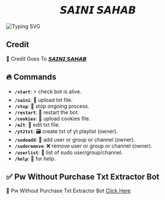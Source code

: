 <h1 align="center">
  𝙎𝘼𝙄𝙉𝙄 𝙎𝘼𝙃𝘼𝘽
</h1>

![Typing SVG](https://readme-typing-svg.herokuapp.com/?lines=Welcome+To+Txt+Uploader+Bot+!)

## Credit

🥳 Credit Goes To [𝙎𝘼𝙄𝙉𝙄 𝙎𝘼𝙃𝘼𝘽](https://t.me/Saini_sahab_19)

  
## 🔥 Commands

- **`/start`**: ⚡ check bot is alive.
- **`/saini`**:  📁 upload txt file.
- **`/stop`**: 🛑 stop ongoing process.
- **`/restart`**: 🔮 restart the bot.
- **`/cookies`**: 🍪 upload cookies file.
- **`/e2t`**: 📝 edit txt file.
- **`/yt2txt`**: 🗃️ create txt of yt playlist (owner).
- **`/sudoadd`**: 🎊 add user or group or channel (owner).
- **`/sudoremove`**: ❌ remove user or group or channel (owner).
- **`/userlist`**: 📜 list of sudo user/group/channel.
- **`/help`**: 🎉 for help.

## ✅ Pw Without Purchase Txt Extractor Bot

🥳 Pw Without Purchase Txt Extractor Bot [Click Here](https://t.me/PwTxtExtractorBot)
 
